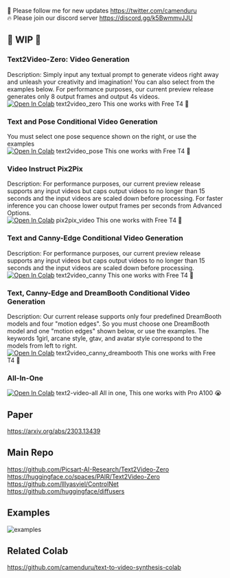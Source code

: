 🐣 Please follow me for new updates https://twitter.com/camenduru <br />
🔥 Please join our discord server https://discord.gg/k5BwmmvJJU

## 🚦 WIP 🚦

### Text2Video-Zero: Video Generation
Description: Simply input any textual prompt to generate videos right away and unleash your creativity and imagination! You can also select from the examples below. For performance purposes, our current preview release generates only 8 output frames and output 4s videos. <br />
[![Open In Colab](https://colab.research.google.com/assets/colab-badge.svg)](https://colab.research.google.com/github/camenduru/text2video-zero-colab/blob/main/text2video_zero.ipynb) text2video_zero This one works with Free T4 🥳 <br />

### Text and Pose Conditional Video Generation
You must select one pose sequence shown on the right, or use the examples <br />
[![Open In Colab](https://colab.research.google.com/assets/colab-badge.svg)](https://colab.research.google.com/github/camenduru/text2video-zero-colab/blob/main/text2video_pose.ipynb) text2video_pose This one works with Free T4 🥳 <br />

### Video Instruct Pix2Pix
Description: For performance purposes, our current preview release supports any input videos but caps output videos to no longer than 15 seconds and the input videos are scaled down before processing. For faster inference you can choose lower output frames per seconds from Advanced Options. <br />
[![Open In Colab](https://colab.research.google.com/assets/colab-badge.svg)](https://colab.research.google.com/github/camenduru/text2video-zero-colab/blob/main/pix2pix_video.ipynb) pix2pix_video This one works with Free T4 🥳 <br />

### Text and Canny-Edge Conditional Video Generation
Description: For performance purposes, our current preview release supports any input videos but caps output videos to no longer than 15 seconds and the input videos are scaled down before processing. <br />
[![Open In Colab](https://colab.research.google.com/assets/colab-badge.svg)](https://colab.research.google.com/github/camenduru/text2video-zero-colab/blob/main/text2video_canny.ipynb) text2video_canny This one works with Free T4 🥳 <br />

### Text, Canny-Edge and DreamBooth Conditional Video Generation
Description: Our current release supports only four predefined DreamBooth models and four "motion edges". So you must choose one DreamBooth model and one "motion edges" shown below, or use the examples. The keywords 1girl, arcane style, gtav, and avatar style correspond to the models from left to right. <br />
[![Open In Colab](https://colab.research.google.com/assets/colab-badge.svg)](https://colab.research.google.com/github/camenduru/text2video-zero-colab/blob/main/text2video_canny_dreambooth.ipynb) text2video_canny_dreambooth This one works with Free T4 🥳 <br />

### All-In-One
[![Open In Colab](https://colab.research.google.com/assets/colab-badge.svg)](https://colab.research.google.com/github/camenduru/text2video-zero-colab/blob/main/text2video_all.ipynb) text2-video-all All in one, This one works with Pro A100 😭

## Paper 
https://arxiv.org/abs/2303.13439

## Main Repo
https://github.com/Picsart-AI-Research/Text2Video-Zero <br />
https://huggingface.co/spaces/PAIR/Text2Video-Zero <br />
https://github.com/lllyasviel/ControlNet <br />
https://github.com/huggingface/diffusers <br />

## Examples
![examples](https://user-images.githubusercontent.com/54370274/228434661-056f445b-3998-4918-b2fb-3e82ec022080.gif)

## Related Colab
https://github.com/camenduru/text-to-video-synthesis-colab
